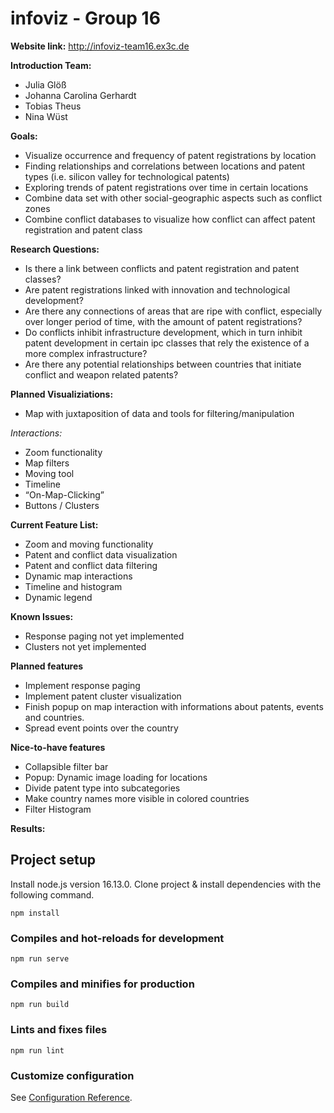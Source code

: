 # infoviz - Group 16

**Website link:**
http://infoviz-team16.ex3c.de

**Introduction Team:**

- Julia Glöß 
- Johanna Carolina Gerhardt
- Tobias Theus
- Nina Wüst

**Goals:**

- Visualize occurrence and frequency of patent registrations by location
- Finding relationships and correlations between locations and patent types (i.e. silicon valley for technological patents) 
- Exploring trends of patent registrations over time in certain locations
- Combine data set with other social-geographic aspects such as conflict zones
- Combine conflict databases to visualize how conflict can affect patent registration and patent class

**Research Questions:**

- Is there a link between conflicts and patent registration and patent classes?
- Are patent registrations linked with innovation and technological development?
- Are there any connections of areas that are ripe with conflict, especially over longer period of time, with the amount of patent registrations?
- Do conflicts inhibit infrastructure development, which in turn inhibit patent development in certain ipc classes that rely the existence of a more complex infrastructure?
- Are there any potential relationships between countries that initiate conflict and weapon related patents?

**Planned Visualiziations:**
- Map with  juxtaposition of data and tools for filtering/manipulation

_Interactions:_
- Zoom functionality
- Map filters
- Moving tool
- Timeline
- “On-Map-Clicking”
- Buttons / Clusters

**Current Feature List:**
- Zoom and moving functionality
- Patent and conflict data visualization
- Patent and conflict data filtering
- Dynamic map interactions
- Timeline and histogram
- Dynamic legend


**Known Issues:**
- Response paging not yet implemented
- Clusters not yet implemented 

**Planned features**
- Implement response paging
- Implement patent cluster visualization
- Finish popup on map interaction with informations about patents, events and countries.
- Spread event points over the country

**Nice-to-have features**
- Collapsible filter bar
- Popup: Dynamic image loading for locations
- Divide patent type into subcategories
- Make country names more visible in colored countries
- Filter Histogram








**Results:**

## Project setup

Install node.js version 16.13.0. Clone project & install dependencies with the following command.

```
npm install
```

### Compiles and hot-reloads for development
```
npm run serve
```

### Compiles and minifies for production
```
npm run build
```

### Lints and fixes files
```
npm run lint
```

### Customize configuration
See [Configuration Reference](https://cli.vuejs.org/config/).
